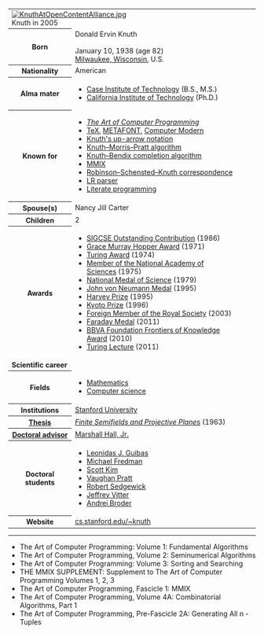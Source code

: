 <table class="infobox biography vcard">
<tbody>
<tr>
<td colspan="2"><a class="image" href="knuth-circa-2005.jpg"><img src="knuth-circa-2005.jpg" srcset="1.jpg" alt="KnuthAtOpenContentAlliance.jpg" width="192" height="227" data-file-width="427" data-file-height="505" /></a>
<div>Knuth in 2005</div>
</td>
</tr>
<tr>
<th scope="row">Born</th>
<td>
<div class="nickname">Donald Ervin Knuth</div>
<br />January 10, 1938<span class="noprint ForceAgeToShow">&nbsp;(age&nbsp;82)</span><br />
<div class="birthplace"><a title="Milwaukee" href="https://en.wikipedia.org/wiki/Milwaukee">Milwaukee, Wisconsin</a>, U.S.</div>
</td>
</tr>
<tr>
<th scope="row">Nationality</th>
<td class="category">American</td>
</tr>
<tr>
<th scope="row">Alma&nbsp;mater</th>
<td>
<div class="plainlist">
<ul>
<li><a title="Case Western Reserve University" href="https://en.wikipedia.org/wiki/Case_Western_Reserve_University">Case Institute of Technology</a>&nbsp;(B.S., M.S.)</li>
<li><a title="California Institute of Technology" href="https://en.wikipedia.org/wiki/California_Institute_of_Technology">California Institute of Technology</a>&nbsp;(Ph.D.)</li>
</ul>
</div>
</td>
</tr>
<tr>
<th scope="row">Known&nbsp;for</th>
<td>
<div class="plainlist">
<ul>
<li><em><a title="The Art of Computer Programming" href="https://en.wikipedia.org/wiki/The_Art_of_Computer_Programming">The Art of Computer Programming</a></em></li>
<li><a title="TeX" href="https://en.wikipedia.org/wiki/TeX">TeX</a>,&nbsp;<a class="mw-redirect" title="METAFONT" href="https://en.wikipedia.org/wiki/METAFONT">METAFONT</a>,&nbsp;<a title="Computer Modern" href="https://en.wikipedia.org/wiki/Computer_Modern">Computer Modern</a></li>
<li><a title="Knuth's up-arrow notation" href="https://en.wikipedia.org/wiki/Knuth%27s_up-arrow_notation">Knuth's up-arrow notation</a></li>
<li><a title="Knuth&ndash;Morris&ndash;Pratt algorithm" href="https://en.wikipedia.org/wiki/Knuth%E2%80%93Morris%E2%80%93Pratt_algorithm">Knuth&ndash;Morris&ndash;Pratt algorithm</a></li>
<li><a title="Knuth&ndash;Bendix completion algorithm" href="https://en.wikipedia.org/wiki/Knuth%E2%80%93Bendix_completion_algorithm">Knuth&ndash;Bendix completion algorithm</a></li>
<li><a title="MMIX" href="https://en.wikipedia.org/wiki/MMIX">MMIX</a></li>
<li><a title="Robinson&ndash;Schensted&ndash;Knuth correspondence" href="https://en.wikipedia.org/wiki/Robinson%E2%80%93Schensted%E2%80%93Knuth_correspondence">Robinson&ndash;Schensted&ndash;Knuth correspondence</a></li>
<li><a title="LR parser" href="https://en.wikipedia.org/wiki/LR_parser">LR parser</a></li>
<li><a title="Literate programming" href="https://en.wikipedia.org/wiki/Literate_programming">Literate programming</a></li>
</ul>
</div>
</td>
</tr>
<tr>
<th scope="row"><span class="nowrap">Spouse(s)</span></th>
<td>Nancy Jill Carter</td>
</tr>
<tr>
<th scope="row">Children</th>
<td>2</td>
</tr>
<tr>
<th scope="row">Awards</th>
<td>
<div class="plainlist">
<ul>
<li><a class="mw-redirect" title="Outstanding Contribution to Computer Science Education" href="https://en.wikipedia.org/wiki/Outstanding_Contribution_to_Computer_Science_Education">SIGCSE Outstanding Contribution</a>&nbsp;(1986)</li>
<li><a title="Grace Murray Hopper Award" href="https://en.wikipedia.org/wiki/Grace_Murray_Hopper_Award">Grace Murray Hopper Award</a>&nbsp;(1971)</li>
<li><a title="Turing Award" href="https://en.wikipedia.org/wiki/Turing_Award">Turing Award</a>&nbsp;(1974)</li>
<li><a title="Member of the National Academy of Sciences" href="https://en.wikipedia.org/wiki/Member_of_the_National_Academy_of_Sciences">Member of the National Academy of Sciences</a>&nbsp;(1975)</li>
<li><a title="National Medal of Science" href="https://en.wikipedia.org/wiki/National_Medal_of_Science">National Medal of Science</a>&nbsp;(1979)</li>
<li><a class="mw-redirect" title="John von Neumann Medal" href="https://en.wikipedia.org/wiki/John_von_Neumann_Medal">John von Neumann Medal</a>&nbsp;(1995)</li>
<li><a title="Harvey Prize" href="https://en.wikipedia.org/wiki/Harvey_Prize">Harvey Prize</a>&nbsp;(1995)</li>
<li><a title="Kyoto Prize" href="https://en.wikipedia.org/wiki/Kyoto_Prize">Kyoto Prize</a>&nbsp;(1996)</li>
<li><a class="mw-redirect" title="Foreign Member of the Royal Society" href="https://en.wikipedia.org/wiki/Foreign_Member_of_the_Royal_Society">Foreign Member of the Royal Society</a>&nbsp;(2003)</li>
<li><a class="mw-redirect" title="Faraday Medal" href="https://en.wikipedia.org/wiki/Faraday_Medal">Faraday Medal</a>&nbsp;(2011)</li>
<li><a class="mw-redirect" title="BBVA Foundation Frontiers of Knowledge Award" href="https://en.wikipedia.org/wiki/BBVA_Foundation_Frontiers_of_Knowledge_Award">BBVA Foundation Frontiers of Knowledge Award</a>&nbsp;(2010)</li>
<li><a class="mw-redirect" title="Turing Lecture" href="https://en.wikipedia.org/wiki/Turing_Lecture">Turing Lecture</a>&nbsp;(2011)</li>
</ul>
</div>
</td>
</tr>
<tr>
<td colspan="2"><strong>Scientific career</strong></td>
</tr>
<tr>
<th scope="row">Fields</th>
<td class="category">
<div class="plainlist">
<ul>
<li><a title="Mathematics" href="https://en.wikipedia.org/wiki/Mathematics">Mathematics</a></li>
<li><a title="Computer science" href="https://en.wikipedia.org/wiki/Computer_science">Computer science</a></li>
</ul>
</div>
</td>
</tr>
<tr>
<th scope="row">Institutions</th>
<td><a title="Stanford University" href="https://en.wikipedia.org/wiki/Stanford_University">Stanford University</a></td>
</tr>
<tr>
<th scope="row"><a title="Thesis" href="https://en.wikipedia.org/wiki/Thesis">Thesis</a></th>
<td><a class="external text" href="knuth-phd-thesis-finite-semifields-projective-planes.pdf" rel="nofollow"><em>Finite Semifields and Projective Planes</em></a>&nbsp;(1963)</td>
</tr>
<tr>
<th scope="row"><a title="Doctoral advisor" href="https://en.wikipedia.org/wiki/Doctoral_advisor">Doctoral advisor</a></th>
<td><a title="Marshall Hall (mathematician)" href="https://en.wikipedia.org/wiki/Marshall_Hall_(mathematician)">Marshall Hall, Jr.</a></td>
</tr>
<tr>
<th scope="row">Doctoral students</th>
<td>
<div class="plainlist">
<ul>
<li><a title="Leonidas J. Guibas" href="https://en.wikipedia.org/wiki/Leonidas_J._Guibas">Leonidas J. Guibas</a></li>
<li><a title="Michael Fredman" href="https://en.wikipedia.org/wiki/Michael_Fredman">Michael Fredman</a></li>
<li><a title="Scott Kim" href="https://en.wikipedia.org/wiki/Scott_Kim">Scott Kim</a></li>
<li><a title="Vaughan Pratt" href="https://en.wikipedia.org/wiki/Vaughan_Pratt">Vaughan Pratt</a></li>
<li><a title="Robert Sedgewick (computer scientist)" href="https://en.wikipedia.org/wiki/Robert_Sedgewick_(computer_scientist)">Robert Sedgewick</a></li>
<li><a title="Jeffrey Vitter" href="https://en.wikipedia.org/wiki/Jeffrey_Vitter">Jeffrey Vitter</a></li>
<li><a title="Andrei Broder" href="https://en.wikipedia.org/wiki/Andrei_Broder">Andrei Broder</a></li>
</ul>
</div>
</td>
</tr>
<tr>
<th scope="row">Website</th>
<td><span class="url"><a class="external text" href="https://cs.stanford.edu/~knuth" rel="nofollow">cs<wbr />.stanford<wbr />.edu<wbr />/~knuth</a></span></td>
</tr>
</tbody>
</table>


<hr>


<ul>
  <li><a target="_blank" href="taocp-vol1-fundamental-algorithms-3ed.pdf" style="text-decoration:none;">The Art of Computer Programming: Volume 1: Fundamental Algorithms </a></li>

 <li><a target="_blank" href="taocp-vol2-seminumerical-algorithms-3ed.pdf" style="text-decoration:none;">The Art of Computer Programming, Volume 2: Seminumerical Algorithms</a></li>

<li><a target="_blank" href="taocp-vol3-sorting-and-searching-2ed.pdf" style="text-decoration:none;">The Art of Computer Programming: Volume 3: Sorting and Searching</a></li>

<li><a target="_blank" href="mmix-supplement.pdf" style="text-decoration:none;">THE MMIX SUPPLEMENT: Supplement to The Art of Computer Programming Volumes 1, 2, 3</a></li>

<li><a target="_blank" href="taocp-fascicle1-mmix.pdf" style="text-decoration:none;">The Art of Computer Programming, Fascicle 1: MMIX </a></li>

<li><a target="_blank" href="taocp-vol4a-combinatorial-algorithms-part1.pdf" style="text-decoration:none;">The Art of Computer Programming, Volume 4A: Combinatorial Algorithms, Part 1</a></li>
  
<li><a target="_blank" href="taocp-fascicle2a-generating-all-n-tuples.pdf" style="text-decoration:none;">The Art of Computer Programming, Pre-Fascicle 2A: Generating All n - Tuples</a></li>

</ul>

